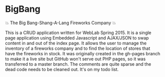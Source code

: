 # BigBang
:boom: The Big Bang-Shang-A-Lang Fireworks Company :boom:

This is a CRUD application written for WebLab Spring 2015. It is a single page application using Embedded Javascript and AJAX/JSON to swap content in and out of the index page. It allows the user to manage the inventory of a fireworks company and to find the location of stores that have the fireworks in stock. It was originally created in the gh-pages branch to make it a live site but GitHub won't serve out PHP pages, so it was transferred to a master branch. The comments are quite sparse and the dead code needs to be cleaned out. It's on my todo list. 

